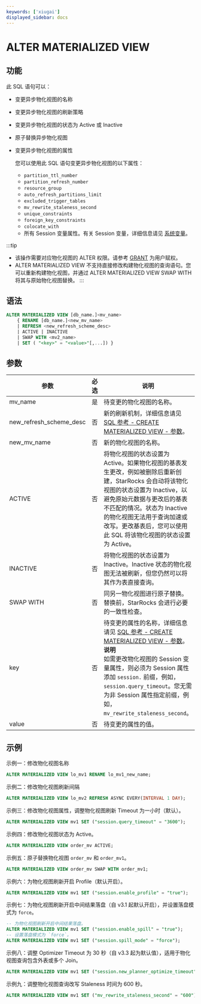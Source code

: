```yaml
---
keywords: ['xiugai'] 
displayed_sidebar: docs
---
```


# ALTER MATERIALIZED VIEW

## 功能

此 SQL 语句可以：

- 变更异步物化视图的名称
- 变更异步物化视图的刷新策略
- 变更异步物化视图的状态为 Active 或 Inactive
- 原子替换异步物化视图
- 变更异步物化视图的属性

  您可以使用此 SQL 语句变更异步物化视图的以下属性：

  - `partition_ttl_number`
  - `partition_refresh_number`
  - `resource_group`
  - `auto_refresh_partitions_limit`
  - `excluded_trigger_tables`
  - `mv_rewrite_staleness_second`
  - `unique_constraints`
  - `foreign_key_constraints`
  - `colocate_with`
  - 所有 Session 变量属性。有关 Session 变量，详细信息请见 [系统变量](../../../reference/System_variable.md)。

:::tip
- 该操作需要对应物化视图的 ALTER 权限。请参考 [GRANT](../account-management/GRANT.md) 为用户赋权。
- ALTER MATERIALIZED VIEW 不支持直接修改构建物化视图的查询语句。您可以重新构建物化视图，并通过 ALTER MATERIALIZED VIEW SWAP WITH 将其与原始物化视图替换。
:::

## 语法

```SQL
ALTER MATERIALIZED VIEW [db_name.]<mv_name> 
    { RENAME [db_name.]<new_mv_name> 
    | REFRESH <new_refresh_scheme_desc> 
    | ACTIVE | INACTIVE 
    | SWAP WITH <mv2_name>
    | SET ( "<key>" = "<value>"[,...]) }
```

## 参数

| **参数**                | **必选** | **说明**                                                     |
| ----------------------- | -------- | ---------------------------------------------------------- |
| mv_name                 | 是       | 待变更的物化视图的名称。                                       |
| new_refresh_scheme_desc | 否       | 新的刷新机制，详细信息请见 [SQL 参考 - CREATE MATERIALIZED VIEW - 参数](CREATE_MATERIALIZED_VIEW.md#参数)。 |
| new_mv_name             | 否       | 新的物化视图的名称。                                           |
| ACTIVE                  | 否       | 将物化视图的状态设置为 Active。如果物化视图的基表发生更改，例如被删除后重新创建，StarRocks 会自动将该物化视图的状态设置为 Inactive，以避免原始元数据与更改后的基表不匹配的情况。状态为 Inactive 的物化视图无法用于查询加速或改写。更改基表后，您可以使用此 SQL 将该物化视图的状态设置为 Active。 |
| INACTIVE                | 否       | 将物化视图的状态设置为 Inactive。Inactive 状态的物化视图无法被刷新，但您仍然可以将其作为表直接查询。 |
| SWAP WITH               | 否       | 同另一物化视图进行原子替换。替换前，StarRocks 会进行必要的一致性检查。|
| key                     | 否       | 待变更的属性的名称，详细信息请见 [SQL 参考 - CREATE MATERIALIZED VIEW - 参数](CREATE_MATERIALIZED_VIEW.md#参数)。<br />**说明**<br />如需更改物化视图的 Session 变量属性，则必须为 Session 属性添加 `session.` 前缀，例如，`session.query_timeout`。您无需为非 Session 属性指定前缀，例如，`mv_rewrite_staleness_second`。 |
| value                   | 否       | 待变更的属性的值。                                             |

## 示例

示例一：修改物化视图名称

```SQL
ALTER MATERIALIZED VIEW lo_mv1 RENAME lo_mv1_new_name;
```

示例二：修改物化视图刷新间隔

```SQL
ALTER MATERIALIZED VIEW lo_mv2 REFRESH ASYNC EVERY(INTERVAL 1 DAY);
```

示例三：修改物化视图属性，调整物化视图刷新 Timeout 为一小时（默认）。

```SQL
ALTER MATERIALIZED VIEW mv1 SET ("session.query_timeout" = "3600");
```

示例四：修改物化视图状态为 Active。

```SQL
ALTER MATERIALIZED VIEW order_mv ACTIVE;
```

示例五：原子替换物化视图 `order_mv` 和 `order_mv1`。

```SQL
ALTER MATERIALIZED VIEW order_mv SWAP WITH order_mv1;
```

示例六：为物化视图刷新开启 Profile（默认开启）。

```SQL
ALTER MATERIALIZED VIEW mv1 SET ("session.enable_profile" = "true");
```

示例七：为物化视图刷新开启中间结果落盘（自 v3.1 起默认开启），并设置落盘模式为 `force`。

```SQL
-- 为物化视图刷新开启中间结果落盘。
ALTER MATERIALIZED VIEW mv1 SET ("session.enable_spill" = "true");
-- 设置落盘模式为 `force`。
ALTER MATERIALIZED VIEW mv1 SET ("session.spill_mode" = "force");
```

示例八：调整 Optimizer Timeout 为 30 秒（自 v3.3 起为默认值），适用于物化视图查询包含外表或多个 Join。

```SQL
ALTER MATERIALIZED VIEW mv1 SET ("session.new_planner_optimize_timeout" = "30000");
```

示例九：调整物化视图查询改写 Staleness 时间为 600 秒。

```SQL
ALTER MATERIALIZED VIEW mv1 SET ("mv_rewrite_staleness_second" = "600");
```
